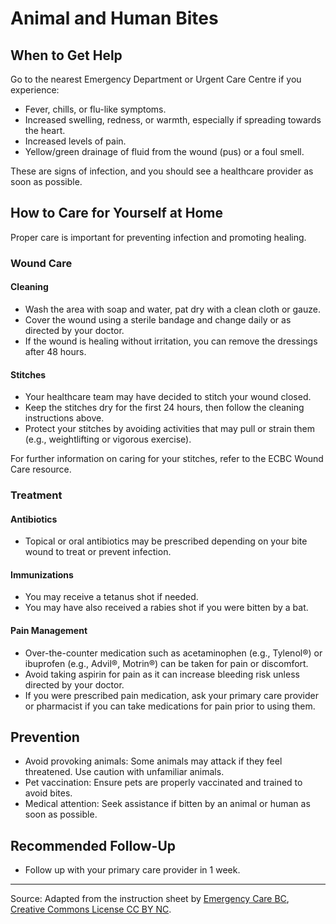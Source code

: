 # Animal and Human Bites

## When to Get Help

Go to the nearest Emergency Department or Urgent Care Centre if you experience:
- Fever, chills, or flu-like symptoms.
- Increased swelling, redness, or warmth, especially if spreading towards the heart.
- Increased levels of pain.
- Yellow/green drainage of fluid from the wound (pus) or a foul smell.

These are signs of infection, and you should see a healthcare provider as soon as possible.

## How to Care for Yourself at Home

Proper care is important for preventing infection and promoting healing.

### Wound Care

#### Cleaning
- Wash the area with soap and water, pat dry with a clean cloth or gauze.
- Cover the wound using a sterile bandage and change daily or as directed by your doctor.
- If the wound is healing without irritation, you can remove the dressings after 48 hours.

#### Stitches
- Your healthcare team may have decided to stitch your wound closed.
- Keep the stitches dry for the first 24 hours, then follow the cleaning instructions above.
- Protect your stitches by avoiding activities that may pull or strain them (e.g., weightlifting or vigorous exercise).

For further information on caring for your stitches, refer to the ECBC Wound Care resource.

### Treatment

#### Antibiotics
- Topical or oral antibiotics may be prescribed depending on your bite wound to treat or prevent infection.

#### Immunizations
- You may receive a tetanus shot if needed.
- You may have also received a rabies shot if you were bitten by a bat.

#### Pain Management
- Over-the-counter medication such as acetaminophen (e.g., Tylenol®) or ibuprofen (e.g., Advil®, Motrin®) can be taken for pain or discomfort.
- Avoid taking aspirin for pain as it can increase bleeding risk unless directed by your doctor.
- If you were prescribed pain medication, ask your primary care provider or pharmacist if you can take medications for pain prior to using them.

## Prevention

- Avoid provoking animals: Some animals may attack if they feel threatened. Use caution with unfamiliar animals.
- Pet vaccination: Ensure pets are properly vaccinated and trained to avoid bites.
- Medical attention: Seek assistance if bitten by an animal or human as soon as possible.

## Recommended Follow-Up

- Follow up with your primary care provider in 1 week.

---

Source: Adapted from the instruction sheet by [Emergency Care BC](https://emergencycarebc.ca/clinical_resource/patient-information-sheet/animal-and-human-bites/), [Creative Commons License CC BY NC](https://creativecommons.org/licenses/by-nc/4.0/deed.en).
